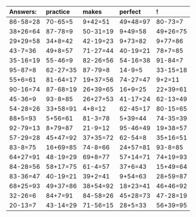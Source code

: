 | Answers: | practice | makes | perfect | ! |
| :--- | :--- | :--- | :--- | :--- |
| 86-58=28 | 70-65=5 | 9+42=51 | 49+48=97 | 80-73=7 | 
| 38+26=64 | 87-78=9 | 50-31=19 | 9+49=58 | 49+26=75 | 
| 29+29=58 | 34+8=42 | 42-19=23 | 9+73=82 | 9+77=86 | 
| 43-7=36 | 49+8=57 | 71-27=44 | 40-19=21 | 78+7=85 | 
| 35-16=19 | 55-46=9 | 82-26=56 | 54-16=38 | 91-84=7 | 
| 95-87=8 | 62-27=35 | 87-79=8 | 14-9=5 | 33-15=18 | 
| 55+6=61 | 81-64=17 | 19+37=56 | 74-27=47 | 9+2=11 | 
| 90-16=74 | 87-68=19 | 26+39=65 | 16+9=25 | 22+39=61 | 
| 45-36=9 | 93-8=85 | 26+27=53 | 41-17=24 | 62-13=49 | 
| 54-28=26 | 33+58=91 | 4+8=12 | 62-45=17 | 80-15=65 | 
| 88+5=93 | 5+56=61 | 81-3=78 | 5+39=44 | 74-35=39 | 
| 92-79=13 | 8+79=87 | 21-9=12 | 95-46=49 | 19+38=57 | 
| 57-29=28 | 45+47=92 | 37+35=72 | 62-54=8 | 35+16=51 | 
| 83-8=75 | 16+69=85 | 74-8=66 | 24+57=81 | 93-8=85 | 
| 64+27=91 | 48-19=29 | 69+8=77 | 57+14=71 | 74+19=93 | 
| 84-28=56 | 58+17=75 | 61-4=57 | 37+6=43 | 15+49=64 | 
| 83-36=47 | 40-19=21 | 39+2=41 | 9+54=63 | 28+59=87 | 
| 68+25=93 | 49+37=86 | 38+54=92 | 18+23=41 | 46+46=92 | 
| 32-26=6 | 84+7=91 | 84-58=26 | 45+28=73 | 47-28=19 | 
| 20-13=7 | 43-14=29 | 71-56=15 | 28+5=33 | 56+39=95 | 
